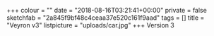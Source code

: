 +++
colour = ""
date = "2018-08-16T03:21:41+00:00"
private = false
sketchfab = "2a845f9bf48c4ceaa37e520c161f9aad"
tags = []
title = "Veyron v3"
listpicture = "uploads/car.jpg"
+++
Version 3